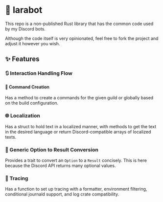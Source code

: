 # 🤖 larabot

This repo is a non-published Rust library that has the common code used by my Discord bots.

Although the code itself is very opinionated, feel free to fork the project and adjust it however you wish.

## ✨ Features

### 🔃 Interaction Handling Flow

#### 🫡 Command Creation

Has a method to create a commands for the given guild or globally based on the build configuration.

### 🌐 Localization

Has a struct to hold text in a localized manner, with methods to get the text in the desired language or return
Discord-compatible arrays of localized texts.

### 🙈 Generic Option to Result Conversion

Provides a trait to convert an `Option` to a `Result` concisely. This is here because the Discord API returns many
optional values.

### 📝 Tracing

Has a function to set up tracing with a formatter, environment filtering, conditional journald support, and log crate
compatibility.

